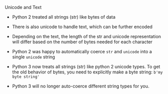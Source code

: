 Unicode and Text

- Python 2 treated all strings (str) like bytes of data
- There is also unicode to handle text, which can be further encoded
- Depending on the text, the length of the str and unicode representation will differ based on the number of bytes needed for each character
- Python 2 was happy to automatically coerce `str` and `unicode` into a single `unicode` string

- Python 3 now treats all strings (str) like python 2 unicode types. To get the old behavior of bytes, you need to explicitly make a byte string: `b'my byte string'`
- Python 3 will no longer auto-coerce different string types for you.